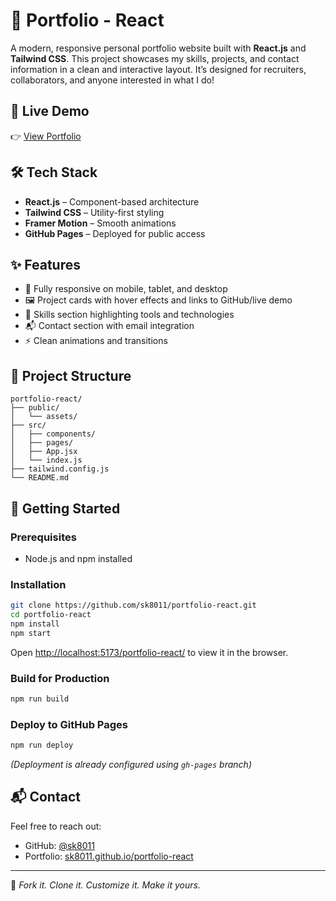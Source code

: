 # 💼 Portfolio - React

A modern, responsive personal portfolio website built with **React.js** and **Tailwind CSS**. This project showcases my skills, projects, and contact information in a clean and interactive layout. It’s designed for recruiters, collaborators, and anyone interested in what I do!

## 🔗 Live Demo

👉 [View Portfolio](https://sk8011.github.io/portfolio-react)

## 🛠️ Tech Stack

- **React.js** – Component-based architecture
- **Tailwind CSS** – Utility-first styling
- **Framer Motion** – Smooth animations
- **GitHub Pages** – Deployed for public access

## ✨ Features

- 🚀 Fully responsive on mobile, tablet, and desktop
- 🖼️ Project cards with hover effects and links to GitHub/live demo
- 🧠 Skills section highlighting tools and technologies
- 📬 Contact section with email integration
- ⚡ Clean animations and transitions

## 📁 Project Structure

```
portfolio-react/
├── public/
│   └── assets/
├── src/
│   ├── components/
│   ├── pages/
│   ├── App.jsx
│   └── index.js
├── tailwind.config.js
└── README.md
```

## 🚀 Getting Started

### Prerequisites

- Node.js and npm installed

### Installation

```bash
git clone https://github.com/sk8011/portfolio-react.git
cd portfolio-react
npm install
npm start
```

Open [http://localhost:5173/portfolio-react/](http://localhost:5173/portfolio-react/) to view it in the browser.

### Build for Production

```bash
npm run build
```

### Deploy to GitHub Pages

```bash
npm run deploy
```

*(Deployment is already configured using `gh-pages` branch)*

## 📬 Contact

Feel free to reach out:

- GitHub: [@sk8011](https://github.com/sk8011)
- Portfolio: [sk8011.github.io/portfolio-react](https://sk8011.github.io/portfolio-react)

---

🧠 *Fork it. Clone it. Customize it. Make it yours.*
